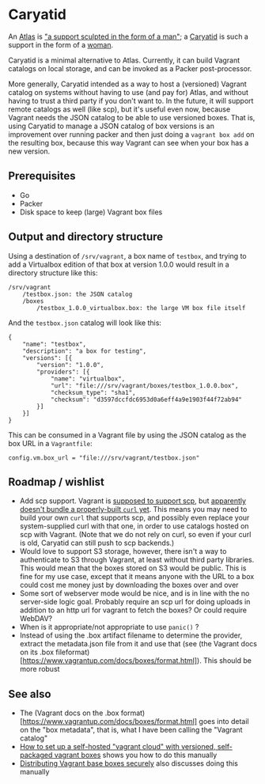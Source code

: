 # Caryatid

An [Atlas](https://atlas.hashicorp.com) is ["a support sculpted in the form of a man"](https://en.wikipedia.org/wiki/Atlas_(architecture)); a [Caryatid](https://github.com/mrled/packer-post-processor-caryatid) is such a support in the form of a [woman](https://en.wikipedia.org/wiki/Caryatid).

Caryatid is a minimal alternative to Atlas. Currently, it can build Vagrant catalogs on local storage, and can be invoked as a Packer post-processor.

More generally, Caryatid intended as a way to host a (versioned) Vagrant catalog on systems without having to use (and pay for) Atlas, and without having to trust a third party if you don't want to. In the future, it will support remote catalogs as well (like scp), but it's useful even now, because Vagrant needs the JSON catalog to be able to use versioned boxes. That is, using Caryatid to manage a JSON catalog of box versions is an improvement over running packer and then just doing a `vagrant box add` on the resulting box, because this way Vagrant can see when your box has a new version.

## Prerequisites

- Go
- Packer
- Disk space to keep (large) Vagrant box files

## Output and directory structure

Using a destination of `/srv/vagrant`, a box name of `testbox`, and trying to add a Virtualbox edition of that box at version 1.0.0 would result in a directory structure like this:

    /srv/vagrant
        /testbox.json: the JSON catalog
        /boxes
            /testbox_1.0.0_virtualbox.box: the large VM box file itself

And the `testbox.json` catalog will look like this:

    {
        "name": "testbox",
        "description": "a box for testing",
        "versions": [{
            "version": "1.0.0",
            "providers": [{
                "name": "virtualbox",
                "url": "file:///srv/vagrant/boxes/testbox_1.0.0.box",
                "checksum_type": "sha1",
                "checksum": "d3597dccfdc6953d0a6eff4a9e1903f44f72ab94"
            }]
        }]
    }

This can be consumed in a Vagrant file by using the JSON catalog as the box URL in a `Vagrantfile`:

    config.vm.box_url = "file:///srv/vagrant/testbox.json"


## Roadmap / wishlist

- Add scp support. Vagrant is [supposed to support scp](https://github.com/mitchellh/vagrant/pull/1041), but [apparently doesn't bundle a properly-built `curl` yet](https://github.com/mitchellh/vagrant-installers/issues/30). This means you may need to build your own `curl` that supports scp, and possibly even replace your system-supplied curl with that one, in order to use catalogs hosted on scp with Vagrant. (Note that we do not rely on curl, so even if your curl is old, Caryatid can still push to scp backends.)
- Would love to support S3 storage, however, there isn't a way to authenticate to S3 through Vagrant, at least without third party libraries. This would mean that the boxes stored on S3 would be public. This is fine for my use case, except that it means anyone with the URL to a box could cost me money just by downloading the boxes over and over
- Some sort of webserver mode would be nice, and is in line with the no server-side logic goal. Probably require an scp url for doing uploads in addition to an http url for vagrant to fetch the boxes? Or could require WebDAV?
- When is it appropriate/not appropriate to use `panic()` ?
- Instead of using the .box artifact filename to determine the provider, extract the metadata.json file from it and use that (see (the Vagrant docs on its .box fileformat)[https://www.vagrantup.com/docs/boxes/format.html]). This should be more robust

## See also

- The (Vagrant docs on the .box format)[https://www.vagrantup.com/docs/boxes/format.html] goes into detail on the "box metadata", that is, what I have been calling the "Vagrant catalog"
- [How to set up a self-hosted "vagrant cloud" with versioned, self-packaged vagrant boxes](https://github.com/hollodotme/Helpers/blob/master/Tutorials/vagrant/self-hosted-vagrant-boxes-with-versioning.md) shows you how to do this manually
- [Distributing Vagrant base boxes securely](http://chase-seibert.github.io/blog/2014/05/18/vagrant-authenticated-private-box-urls.html) also discusses doing this manually


